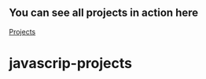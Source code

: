 ## You can see all projects in action here

[Projects](https://www.vanillajavascriptprojects.com/)
# javascrip-projects
